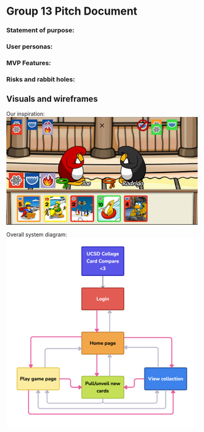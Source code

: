 # Group 13 Pitch Document

### Statement of purpose:

### User personas:

### MVP Features:

### Risks and rabbit holes:

## Visuals and wireframes
Our inspiration: 
![Club penguin game](club_penguin.png)

Overall system diagram:
![System diagram](cse110_systemdiagram.png)
